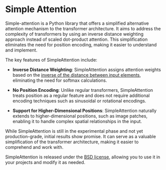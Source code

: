 # Simple Attention

Simple-attention is a Python library that offers a simplified alternative
attention mechanism to the transformer architecture. It aims to address the
complexity of transformers by using an inverse distance weighting approach
instead of scaled dot-product attention. This simplification eliminates the
need for position encoding, making it easier to understand and implement.

The key features of SimpleAttention include:

- **Inverse Distance Weighting**: SimpleAttention assigns attention weights
based on the [inverse of the distance between input
elements](https://en.wikipedia.org/wiki/Inverse_distance_weighting), eliminating
the need for softmax calculations.

- **No Position Encoding**: Unlike regular transformers, SimpleAttention treats
position as a regular feature and does not require additional encoding
techniques such as sinusoidal or rotational encodings.

- **Support for Higher-Dimensional Positions**: SimpleAttention naturally
extends to higher-dimensional positions, such as image patches, enabling it to
handle complex spatial relationships in the input.

While SimpleAttention is still in the experimental phase and not yet
production-grade, initial results show promise. It can serve as a valuable
simplification of the transformer architecture, making it easier to comprehend
and work with.

SimpleAttention is released under the [BSD license](./LICENSE), allowing you to
use it in your projects and modify it as needed.
